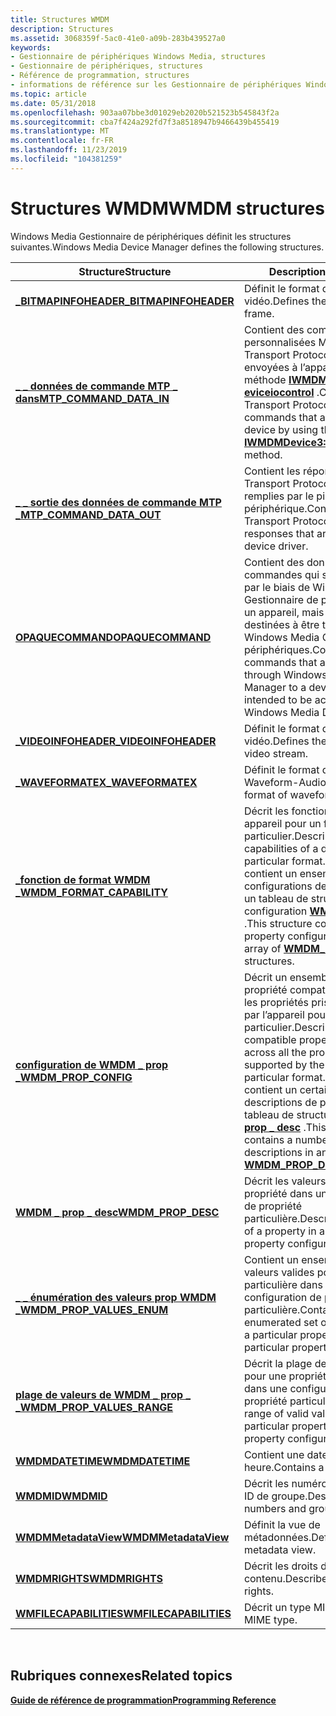 ```yaml
---
title: Structures WMDM
description: Structures
ms.assetid: 3068359f-5ac0-41e0-a09b-283b439527a0
keywords:
- Gestionnaire de périphériques Windows Media, structures
- Gestionnaire de périphériques, structures
- Référence de programmation, structures
- informations de référence sur les Gestionnaire de périphériques Windows Media, structures
ms.topic: article
ms.date: 05/31/2018
ms.openlocfilehash: 903aa07bbe3d01029eb2020b521523b545843f2a
ms.sourcegitcommit: cba7f424a292fd7f3a8518947b9466439b455419
ms.translationtype: MT
ms.contentlocale: fr-FR
ms.lasthandoff: 11/23/2019
ms.locfileid: "104381259"
---
```

# <a name="wmdm-structures"></a><span data-ttu-id="858b2-107">Structures WMDM</span><span class="sxs-lookup"><span data-stu-id="858b2-107">WMDM structures</span></span>

<span data-ttu-id="858b2-108">Windows Media Gestionnaire de périphériques définit les structures suivantes.</span><span class="sxs-lookup"><span data-stu-id="858b2-108">Windows Media Device Manager defines the following structures.</span></span>



| <span data-ttu-id="858b2-109">Structure</span><span class="sxs-lookup"><span data-stu-id="858b2-109">Structure</span></span>                                                   | <span data-ttu-id="858b2-110">Description</span><span class="sxs-lookup"><span data-stu-id="858b2-110">Description</span></span>                                                                                                                                                                                                                                              |
|-------------------------------------------------------------|----------------------------------------------------------------------------------------------------------------------------------------------------------------------------------------------------------------------------------------------------------|
| [<span data-ttu-id="858b2-111">**\_BITMAPINFOHEADER**</span><span class="sxs-lookup"><span data-stu-id="858b2-111">**\_BITMAPINFOHEADER**</span></span>](-bitmapinfoheader.md)             | <span data-ttu-id="858b2-112">Définit le format de l’image vidéo.</span><span class="sxs-lookup"><span data-stu-id="858b2-112">Defines the format of video frame.</span></span>                                                                                                                                                                                                                       |
| [<span data-ttu-id="858b2-113">**\_ \_ données de commande MTP \_ dans**</span><span class="sxs-lookup"><span data-stu-id="858b2-113">**MTP\_COMMAND\_DATA\_IN**</span></span>](/windows/desktop/api/MtpExt/ns-mtpext-mtp_command_data_in)       | <span data-ttu-id="858b2-114">Contient des commandes personnalisées MTP (Media Transport Protocol) qui sont envoyées à l’appareil à l’aide de la méthode [**IWMDMDevice3 ::D eviceiocontrol**](/windows/desktop/api/mswmdm/nf-mswmdm-iwmdmdevice3-deviceiocontrol) .</span><span class="sxs-lookup"><span data-stu-id="858b2-114">Contains Media Transport Protocol (MTP) custom commands that are sent to the device by using the [**IWMDMDevice3::DeviceIoControl**](/windows/desktop/api/mswmdm/nf-mswmdm-iwmdmdevice3-deviceiocontrol) method.</span></span>                                                                           |
| [<span data-ttu-id="858b2-115">**\_ \_ sortie des données de commande MTP \_**</span><span class="sxs-lookup"><span data-stu-id="858b2-115">**MTP\_COMMAND\_DATA\_OUT**</span></span>](/windows/desktop/api/MtpExt/ns-mtpext-mtp_command_data_out)     | <span data-ttu-id="858b2-116">Contient les réponses MTP (Media Transport Protocol) qui sont remplies par le pilote de périphérique.</span><span class="sxs-lookup"><span data-stu-id="858b2-116">Contains Media Transport Protocol (MTP) responses that are filled by the device driver.</span></span>                                                                                                                                                                  |
| [<span data-ttu-id="858b2-117">**OPAQUECOMMAND**</span><span class="sxs-lookup"><span data-stu-id="858b2-117">**OPAQUECOMMAND**</span></span>](opaquecommand.md)                      | <span data-ttu-id="858b2-118">Contient des données pour les commandes qui sont transmises par le biais de Windows Media Gestionnaire de périphériques à un appareil, mais qui ne sont pas destinées à être traitées par Windows Media Gestionnaire de périphériques.</span><span class="sxs-lookup"><span data-stu-id="858b2-118">Contains data for commands that are passed through Windows Media Device Manager to a device but are not intended to be acted upon by Windows Media Device Manager.</span></span>                                                                                       |
| [<span data-ttu-id="858b2-119">**\_VIDEOINFOHEADER**</span><span class="sxs-lookup"><span data-stu-id="858b2-119">**\_VIDEOINFOHEADER**</span></span>](-videoinfoheader.md)               | <span data-ttu-id="858b2-120">Définit le format d’un flux vidéo.</span><span class="sxs-lookup"><span data-stu-id="858b2-120">Defines the format of a video stream.</span></span>                                                                                                                                                                                                                    |
| [<span data-ttu-id="858b2-121">**\_WAVEFORMATEX**</span><span class="sxs-lookup"><span data-stu-id="858b2-121">**\_WAVEFORMATEX**</span></span>](-waveformatex.md)                     | <span data-ttu-id="858b2-122">Définit le format des données Waveform-Audio.</span><span class="sxs-lookup"><span data-stu-id="858b2-122">Defines the format of waveform-audio data.</span></span>                                                                                                                                                                                                               |
| [<span data-ttu-id="858b2-123">**\_fonction de format WMDM \_**</span><span class="sxs-lookup"><span data-stu-id="858b2-123">**WMDM\_FORMAT\_CAPABILITY**</span></span>](wmdm-format-capability.md)  | <span data-ttu-id="858b2-124">Décrit les fonctionnalités d’un appareil pour un format particulier.</span><span class="sxs-lookup"><span data-stu-id="858b2-124">Describes the capabilities of a device for a particular format.</span></span> <span data-ttu-id="858b2-125">Cette structure contient un ensemble de configurations de propriétés dans un tableau de structures de configuration [**WMDM \_ prop \_**](wmdm-prop-config.md) .</span><span class="sxs-lookup"><span data-stu-id="858b2-125">This structure contains a set of property configurations in an array of [**WMDM\_PROP\_CONFIG**](wmdm-prop-config.md) structures.</span></span>                                                       |
| [<span data-ttu-id="858b2-126">**configuration de WMDM \_ prop \_**</span><span class="sxs-lookup"><span data-stu-id="858b2-126">**WMDM\_PROP\_CONFIG**</span></span>](wmdm-prop-config.md)              | <span data-ttu-id="858b2-127">Décrit un ensemble de valeurs de propriété compatibles sur toutes les propriétés prises en charge par l’appareil pour un format particulier.</span><span class="sxs-lookup"><span data-stu-id="858b2-127">Describes a set of compatible property values across all the properties supported by the device for a particular format.</span></span> <span data-ttu-id="858b2-128">Cette structure contient un certain nombre de descriptions de propriété dans un tableau de structures [**WMDM \_ prop \_ desc**](wmdm-prop-desc.md) .</span><span class="sxs-lookup"><span data-stu-id="858b2-128">This structure contains a number of property descriptions in an array of [**WMDM\_PROP\_DESC**](wmdm-prop-desc.md) structures.</span></span> |
| [<span data-ttu-id="858b2-129">**WMDM \_ prop \_ desc**</span><span class="sxs-lookup"><span data-stu-id="858b2-129">**WMDM\_PROP\_DESC**</span></span>](wmdm-prop-desc.md)                  | <span data-ttu-id="858b2-130">Décrit les valeurs valides d’une propriété dans une configuration de propriété particulière.</span><span class="sxs-lookup"><span data-stu-id="858b2-130">Describes valid values of a property in a particular property configuration.</span></span>                                                                                                                                                                             |
| [<span data-ttu-id="858b2-131">**\_ \_ énumération des valeurs prop WMDM \_**</span><span class="sxs-lookup"><span data-stu-id="858b2-131">**WMDM\_PROP\_VALUES\_ENUM**</span></span>](wmdm-prop-values-enum.md)   | <span data-ttu-id="858b2-132">Contient un ensemble énuméré de valeurs valides pour une propriété particulière dans une configuration de propriété particulière.</span><span class="sxs-lookup"><span data-stu-id="858b2-132">Contains an enumerated set of valid values for a particular property in a particular property configuration.</span></span>                                                                                                                                             |
| [<span data-ttu-id="858b2-133">**plage de valeurs de WMDM \_ prop \_ \_**</span><span class="sxs-lookup"><span data-stu-id="858b2-133">**WMDM\_PROP\_VALUES\_RANGE**</span></span>](wmdm-prop-values-range.md) | <span data-ttu-id="858b2-134">Décrit la plage de valeurs valides pour une propriété particulière dans une configuration de propriété particulière.</span><span class="sxs-lookup"><span data-stu-id="858b2-134">Describes range of valid values for a particular property in a particular property configuration.</span></span>                                                                                                                                                        |
| [<span data-ttu-id="858b2-135">**WMDMDATETIME**</span><span class="sxs-lookup"><span data-stu-id="858b2-135">**WMDMDATETIME**</span></span>](wmdmdatetime.md)                        | <span data-ttu-id="858b2-136">Contient une date et une heure.</span><span class="sxs-lookup"><span data-stu-id="858b2-136">Contains a date and time.</span></span>                                                                                                                                                                                                                                |
| [<span data-ttu-id="858b2-137">**WMDMID**</span><span class="sxs-lookup"><span data-stu-id="858b2-137">**WMDMID**</span></span>](wmdmid.md)                                    | <span data-ttu-id="858b2-138">Décrit les numéros de série et les ID de groupe.</span><span class="sxs-lookup"><span data-stu-id="858b2-138">Describes serial numbers and group IDs.</span></span>                                                                                                                                                                                                                  |
| [<span data-ttu-id="858b2-139">**WMDMMetadataView**</span><span class="sxs-lookup"><span data-stu-id="858b2-139">**WMDMMetadataView**</span></span>](wmdmmetadataview.md)                | <span data-ttu-id="858b2-140">Définit la vue de métadonnées.</span><span class="sxs-lookup"><span data-stu-id="858b2-140">Defines the metadata view.</span></span>                                                                                                                                                                                                                               |
| [<span data-ttu-id="858b2-141">**WMDMRIGHTS**</span><span class="sxs-lookup"><span data-stu-id="858b2-141">**WMDMRIGHTS**</span></span>](wmdmrights.md)                            | <span data-ttu-id="858b2-142">Décrit les droits d’utilisation de contenu.</span><span class="sxs-lookup"><span data-stu-id="858b2-142">Describes content-use rights.</span></span>                                                                                                                                                                                                                            |
| [<span data-ttu-id="858b2-143">**WMFILECAPABILITIES**</span><span class="sxs-lookup"><span data-stu-id="858b2-143">**WMFILECAPABILITIES**</span></span>](wmfilecapabilities.md)            | <span data-ttu-id="858b2-144">Décrit un type MIME.</span><span class="sxs-lookup"><span data-stu-id="858b2-144">Describes a MIME type.</span></span>                                                                                                                                                                                                                                   |



 

## <a name="related-topics"></a><span data-ttu-id="858b2-145">Rubriques connexes</span><span class="sxs-lookup"><span data-stu-id="858b2-145">Related topics</span></span>

<dl> <dt>

[<span data-ttu-id="858b2-146">**Guide de référence de programmation**</span><span class="sxs-lookup"><span data-stu-id="858b2-146">**Programming Reference**</span></span>](programming-reference.md)
</dt> </dl>

 

 




